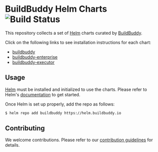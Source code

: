 # BuildBuddy Helm Charts ![Build Status](https://img.shields.io/github/actions/workflow/status/buildbuddy-io/buildbuddy-helm/release.yaml?branch=master)

This repository collects a set of [Helm](https://helm.sh) charts curated by [BuildBuddy](https://www.buildbuddy.io).

Click on the following links to see installation instructions for each chart:

- [buildbuddy](charts/buildbuddy/)
- [buildbuddy-enterprise](charts/buildbuddy-enterprise/)
- [buildbuddy-executor](charts/buildbuddy-executor/)

## Usage

[Helm](https://helm.sh) must be installed and initialized to use the charts.
Please refer to Helm's [documentation](https://helm.sh/docs/) to get started.

Once Helm is set up properly, add the repo as follows:

```bash
$ helm repo add buildbuddy https://helm.buildbuddy.io
```

## Contributing

We welcome contributions.
Please refer to our [contribution guidelines](CONTRIBUTING.md) for details.
